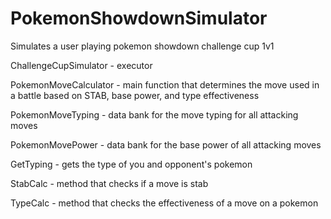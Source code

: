 # PokemonShowdownSimulator
Simulates a user playing pokemon showdown challenge cup 1v1

ChallengeCupSimulator - executor

PokemonMoveCalculator - main function that determines the move used in a battle based on STAB, base power, and type effectiveness

PokemonMoveTyping - data bank for the move typing for all attacking moves

PokemonMovePower - data bank for the base power of all attacking moves

GetTyping - gets the type of you and opponent's pokemon

StabCalc - method that checks if a move is stab

TypeCalc - method that checks the effectiveness of a move on a pokemon
